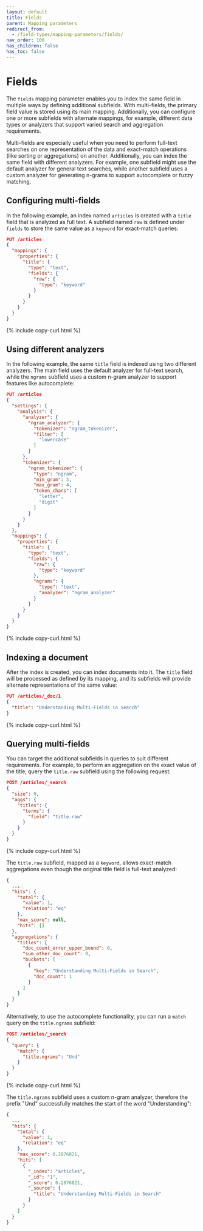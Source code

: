 ```yaml
---
layout: default
title: Fields
parent: Mapping parameters
redirect_from:
  - /field-types/mapping-parameters/fields/
nav_order: 100
has_children: false
has_toc: false
---
```


# Fields

The `fields` mapping parameter enables you to index the same field in multiple ways by defining additional subfields. With multi-fields, the primary field value is stored using its main mapping. Additionally, you can configure one or more subfields with alternate mappings, for example, different data types or analyzers that support varied search and aggregation requirements.

Multi-fields are especially useful when you need to perform full-text searches on one representation of the data and exact-match operations (like sorting or aggregations) on another. Additionally, you can index the same field with different analyzers. For example, one subfield might use the default analyzer for general text searches, while another subfield uses a custom analyzer for generating n-grams to support autocomplete or fuzzy matching.

## Configuring multi-fields

In the following example, an index named `articles` is created with a `title` field that is analyzed as full text. A subfield named `raw` is defined under `fields` to store the same value as a `keyword` for exact-match queries:

```json
PUT /articles
{
  "mappings": {
    "properties": {
      "title": {
        "type": "text",
        "fields": {
          "raw": {
            "type": "keyword"
          }
        }
      }
    }
  }
}
```
{% include copy-curl.html %}

## Using different analyzers

In the following example, the same `title` field is indexed using two different analyzers. The main field uses the default analyzer for full-text search, while the `ngrams` subfield uses a custom n-gram analyzer to support features like autocomplete:

```json
PUT /articles
{
  "settings": {
    "analysis": {
      "analyzer": {
        "ngram_analyzer": {
          "tokenizer": "ngram_tokenizer",
          "filter": [
            "lowercase"
          ]
        }
      },
      "tokenizer": {
        "ngram_tokenizer": {
          "type": "ngram",
          "min_gram": 3,
          "max_gram": 4,
          "token_chars": [
            "letter",
            "digit"
          ]
        }
      }
    }
  },
  "mappings": {
    "properties": {
      "title": {
        "type": "text",
        "fields": {
          "raw": {
            "type": "keyword"
          },
          "ngrams": {
            "type": "text",
            "analyzer": "ngram_analyzer"
          }
        }
      }
    }
  }
}
```
{% include copy-curl.html %}

## Indexing a document

After the index is created, you can index documents into it. The `title` field will be processed as defined by its mapping, and its subfields will provide alternate representations of the same value:

```json
PUT /articles/_doc/1
{
  "title": "Understanding Multi-Fields in Search"
}
```
{% include copy-curl.html %}

## Querying multi-fields

You can target the additional subfields in queries to suit different requirements. For example, to perform an aggregation on the exact value of the title, query the `title.raw` subfield using the following request:

```json
POST /articles/_search
{
  "size": 0,
  "aggs": {
    "titles": {
      "terms": {
        "field": "title.raw"
      }
    }
  }
}
```
{% include copy-curl.html %}

The `title.raw` subfield, mapped as a `keyword`, allows exact-match aggregations even though the original title field is full-text analyzed:

```json
{
  ...
  "hits": {
    "total": {
      "value": 1,
      "relation": "eq"
    },
    "max_score": null,
    "hits": []
  },
  "aggregations": {
    "titles": {
      "doc_count_error_upper_bound": 0,
      "sum_other_doc_count": 0,
      "buckets": [
        {
          "key": "Understanding Multi-Fields in Search",
          "doc_count": 1
        }
      ]
    }
  }
}
```

Alternatively, to use the autocomplete functionality, you can run a `match` query on the `title.ngrams` subfield:

```json
POST /articles/_search
{
  "query": {
    "match": {
      "title.ngrams": "Und"
    }
  }
}
```
{% include copy-curl.html %}

The `title.ngrams` subfield uses a custom n-gram analyzer, therefore the prefix "Und" successfully matches the start of the word "Understanding":

```json
{
  ...
  "hits": {
    "total": {
      "value": 1,
      "relation": "eq"
    },
    "max_score": 0.2876821,
    "hits": [
      {
        "_index": "articles",
        "_id": "1",
        "_score": 0.2876821,
        "_source": {
          "title": "Understanding Multi-Fields in Search"
        }
      }
    ]
  }
}
```
